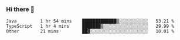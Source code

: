### Hi there 👋

<!--START_SECTION:waka-->

```text
Java         1 hr 54 mins    █████████████▒░░░░░░░░░░░   53.21 %
TypeScript   1 hr 4 mins     ███████▒░░░░░░░░░░░░░░░░░   29.99 %
Other        21 mins         ██▓░░░░░░░░░░░░░░░░░░░░░░   10.01 %
```

<!--END_SECTION:waka-->

<!--
**Jonas-VanHaeken/Jonas-VanHaeken** is a ✨ _special_ ✨ repository because its `README.md` (this file) appears on your GitHub profile.

Here are some ideas to get you started:

- 🔭 I’m currently working on ...
- 🌱 I’m currently learning ...
- 👯 I’m looking to collaborate on ...
- 🤔 I’m looking for help with ...
- 💬 Ask me about ...
- 📫 How to reach me: ...
- 😄 Pronouns: ...
- ⚡ Fun fact: ...
-->
